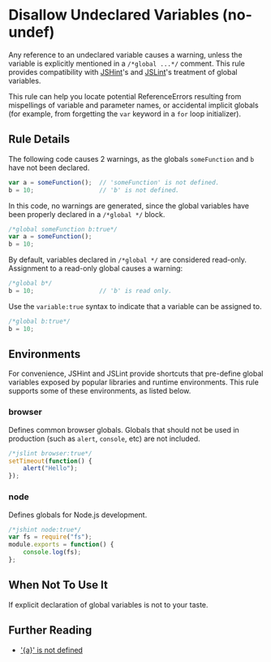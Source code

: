 # Disallow Undeclared Variables (no-undef)

Any reference to an undeclared variable causes a warning, unless the variable is explicitly mentioned in a `/*global ...*/` comment. This rule provides compatibility with [JSHint](http://www.jshint.com)'s and [JSLint](http://www.jslint.com)'s treatment of global variables.

This rule can help you locate potential ReferenceErrors resulting from mispellings of variable and parameter names, or accidental implicit globals (for example, from forgetting the `var` keyword in a `for` loop initializer).

## Rule Details

The following code causes 2 warnings, as the globals `someFunction` and `b` have not been declared.

```js
var a = someFunction();  // 'someFunction' is not defined.
b = 10;                  // 'b' is not defined.
```

In this code, no warnings are generated, since the global variables have been properly declared in a `/*global */` block.

```js
/*global someFunction b:true*/
var a = someFunction();
b = 10;
```

By default, variables declared in `/*global */` are considered read-only. Assignment to a read-only global causes a warning:

```js
/*global b*/
b = 10;                  // 'b' is read only.
```

Use the `variable:true` syntax to indicate that a variable can be assigned to.

```js
/*global b:true*/
b = 10;
```

## Environments

For convenience, JSHint and JSLint provide shortcuts that pre-define global variables exposed by popular libraries and runtime environments. This rule supports some of these environments, as listed below.

### browser

Defines common browser globals. Globals that should not be used in production (such as `alert`, `console`, etc) are not included.

```js
/*jslint browser:true*/
setTimeout(function() {
    alert("Hello");
});
```

### node
Defines globals for Node.js development.
```js
/*jshint node:true*/
var fs = require("fs");
module.exports = function() {
    console.log(fs);
};
```

## When Not To Use It

If explicit declaration of global variables is not to your taste.

## Further Reading

* ['{a}' is not defined](http://jslinterrors.com/a-is-not-defined/)
